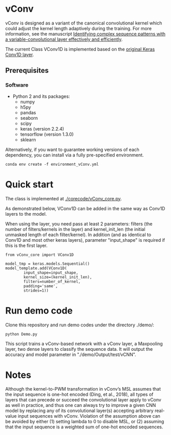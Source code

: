 # vConv

vConv is designed as a variant of the canonical convolutional kernel which could adjust the kernel length adaptively during the training. For more information, see the manuscript [Identifying complex sequence patterns with a variable-convolutional layer effectively and efficiently](https://doi.org/10.1101/508242). <!--A repository for reproducing figures and tables in the manuscript is accessible at [https://github.com/gao-lab/vConv-Figures_and_Tables].-->

The current Class VConv1D is implemented based on the [original Keras Conv1D layer](https://keras.io/api/layers/convolution_layers/convolution1d/).

## Prerequisites

### Software

- Python 2 and its packages:
  - numpy
  - h5py
  - pandas
  - seaborn
  - scipy
  - keras (version 2.2.4)
  - tensorflow (version 1.3.0)
  - sklearn

Alternatively, if you want to guarantee working versions of each dependency, you can install via a fully pre-specified environment.
```{bash}
conda env create -f environment_vConv.yml
```

# Quick start

The class is implemented at [./corecode/vConv_core.py](/corecode/vConv_core.py).

As demonstrated below, VConv1D can be added in the same way as Conv1D layers to the model.

When using the layer, you need pass at least 2 parameters: filters (the number of filters/kernels in the layer) and kernel_init_len (the initial unmasked length of each filter/kernel). In addition (and as identical to Conv1D and most other keras layers), parameter "input_shape" is required if this is the first layer.

```{python}
from vConv_core import VConv1D

model_tmp = keras.models.Sequential()
model_template.add(VConv1D(
        input_shape=input_shape,
        kernel_size=(kernel_init_len),
        filters=number_of_kernel,
        padding='same',
        strides=1))
```

# Run demo code

Clone this repository and run demo codes under the directory ./demo/:

```{bash}
python Demo.py
```
This script trains a vConv-based network with a vConv layer, a Maxpooling layer, two dense layers to classify the sequence data.
It will output the accuracy and model parameter in "./demo/Output/test/vCNN".

# Notes

Although the kernel-to-PWM transformation in vConv’s MSL assumes that the input sequence is one-hot encoded (Ding, et al., 2018), all types of layers that can precede or succeed the convolutional layer apply to vConv as well in practice, and thus one can always try to improve a given CNN model by replacing any of its convolutional layer(s) accepting arbitrary real-value input sequences with vConv. Violation of the assumption above can be avoided by either (1) setting lambda to 0 to disable MSL, or (2) assuming that the input sequence is a weighted sum of one-hot encoded sequences.
